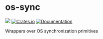 # os-sync

![](https://github.com/DoumanAsh/os-sync/workflows/Rust/badge.svg)
[![Crates.io](https://img.shields.io/crates/v/os-sync.svg)](https://crates.io/crates/os-sync)
[![Documentation](https://docs.rs/os-sync/badge.svg)](https://docs.rs/crate/os-sync/)

Wrappers over OS synchronization primitives
